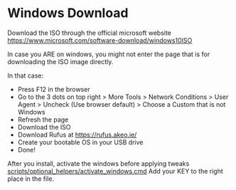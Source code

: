 # Windows Download

Download the ISO through the official microsoft website <https://www.microsoft.com/software-download/windows10ISO>

In case you ARE on windows, you might not enter the page that is for downloading the ISO image directly.

In that case:

- Press F12 in the browser
- Go to the 3 dots on top right > More Tools > Network Conditions > User Agent > Uncheck (Use browser default) > Choose a Custom that is not Windows
- Refresh the page
- Download the ISO
- Download Rufus at <https://rufus.akeo.ie/>
- Create your bootable OS in your USB drive
- Done!

After you install, activate the windows before applying tweaks [scripts/optional_helpers/activate_windows.cmd](/scripts/optional_helpers/activate_windows.cmd) Add your KEY to the right place in the file.
